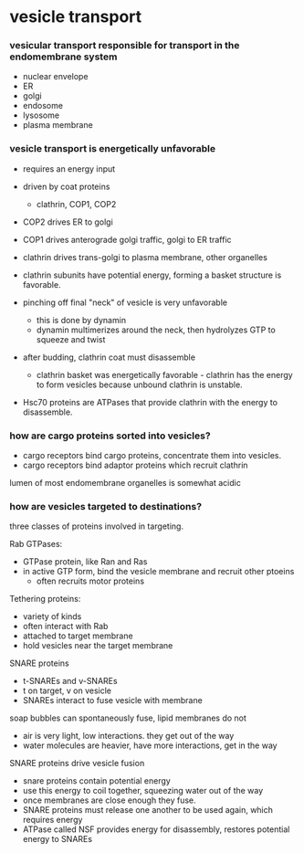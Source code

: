 # vesicle transport

### vesicular transport responsible for transport in the endomembrane system

- nuclear envelope
- ER
- golgi
- endosome
- lysosome
- plasma membrane

### vesicle transport is energetically unfavorable

- requires an energy input
- driven by coat proteins
	- clathrin, COP1, COP2

- COP2 drives ER to golgi
- COP1 drives anterograde golgi traffic, golgi to ER traffic
- clathrin drives trans-golgi to plasma membrane, other organelles

- clathrin subunits have potential energy, forming a basket structure is favorable.

- pinching off final "neck" of vesicle is very unfavorable
	- this is done by dynamin
	- dynamin multimerizes around the neck, then hydrolyzes GTP to squeeze and twist

- after budding, clathrin coat must disassemble
	- clathrin basket was energetically favorable - clathrin has the energy to form vesicles because unbound clathrin is unstable.

- Hsc70 proteins are ATPases that provide clathrin with the energy to disassemble.

### how are cargo proteins sorted into vesicles?
- cargo receptors bind cargo proteins, concentrate them into vesicles.
- cargo receptors bind adaptor proteins which recruit clathrin


lumen of most endomembrane organelles is somewhat acidic

### how are vesicles targeted to destinations?

three classes of proteins involved in targeting.

Rab GTPases:
- GTPase protein, like Ran and Ras
- in active GTP form, bind the vesicle membrane and recruit other ptoeins
	- often recruits motor proteins

Tethering proteins:
- variety of kinds
- often interact with Rab
- attached to target membrane
- hold vesicles near the target membrane

SNARE proteins
- t-SNAREs and v-SNAREs
- t on target, v on vesicle
- SNAREs interact to fuse vesicle with membrane

soap bubbles can spontaneously fuse, lipid membranes do not
- air is very light, low interactions. they get out of the way
- water molecules are heavier, have more interactions, get in the way

SNARE proteins drive vesicle fusion
- snare proteins contain potential energy
- use this energy to coil together, squeezing water out of the way
- once membranes are close enough they fuse.
- SNARE proteins must release one another to be used again, which requires energy
- ATPase called NSF provides energy for disassembly, restores potential energy to SNAREs